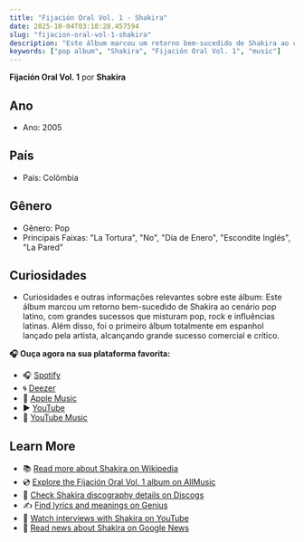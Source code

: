```yaml
---
title: "Fijación Oral Vol. 1 - Shakira"
date: 2025-10-04T03:18:28.457594
slug: "fijacion-oral-vol-1-shakira"
description: "Este álbum marcou um retorno bem-sucedido de Shakira ao cenário pop latino, com grandes sucessos que misturam pop, rock e influências latinas."
keywords: ["pop album", "Shakira", "Fijación Oral Vol. 1", "music"]
---
```


**Fijación Oral Vol. 1** por **Shakira**
## Ano
- Ano: 2005
## País
- País: Colômbia
## Gênero
- Gênero: Pop
- Principais Faixas: "La Tortura", "No", "Día de Enero", "Escondite Inglés", "La Pared"
## Curiosidades
- Curiosidades e outras informações relevantes sobre este álbum: Este álbum marcou um retorno bem-sucedido de Shakira ao cenário pop latino, com grandes sucessos que misturam pop, rock e influências latinas. Além disso, foi o primeiro álbum totalmente em espanhol lançado pela artista, alcançando grande sucesso comercial e crítico.



**🎧 Ouça agora na sua plataforma favorita:**

- 🎧 [Spotify](https://open.spotify.com/search/Fijaci%C3%B3n%20Oral%20Vol.%201%20Shakira)
- 🌀 [Deezer](https://www.deezer.com/search/Fijaci%C3%B3n%20Oral%20Vol.%201%20Shakira)
- 🍎 [Apple Music](https://music.apple.com/search?term=Fijaci%C3%B3n%20Oral%20Vol.%201%20Shakira)
- ▶️ [YouTube](https://www.youtube.com/results?search_query=Fijaci%C3%B3n%20Oral%20Vol.%201%20Shakira)
- 🎵 [YouTube Music](https://music.youtube.com/search?q=Fijaci%C3%B3n%20Oral%20Vol.%201%20Shakira)

## Learn More

- 📚 [Read more about Shakira on Wikipedia](https://en.wikipedia.org/wiki/Shakira)
- 💿 [Explore the Fijación Oral Vol. 1 album on AllMusic](https://www.allmusic.com/search/albums/Fijaci%C3%B3n+Oral+Vol.+1)
- 📀 [Check Shakira discography details on Discogs](https://www.discogs.com/search/?q=Fijaci%C3%B3n+Oral+Vol.+1+Shakira&type=all)
- ✍️ [Find lyrics and meanings on Genius](https://genius.com/search?q=Fijaci%C3%B3n+Oral+Vol.+1%20Shakira)
- 🎤 [Watch interviews with Shakira on YouTube](https://www.youtube.com/results?search_query=Shakira+interview)
- 📰 [Read news about Shakira on Google News](https://news.google.com/search?q=Shakira)